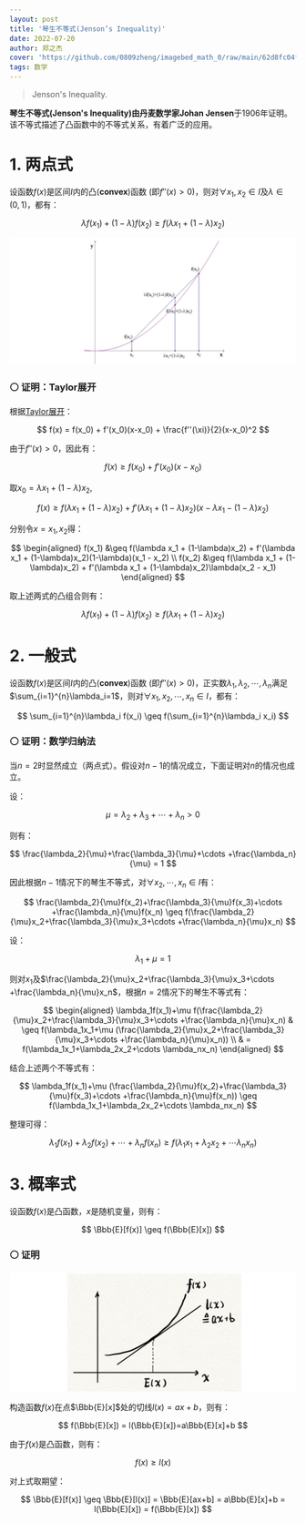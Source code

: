 ```yaml
---
layout: post
title: '琴生不等式(Jenson’s Inequality)'
date: 2022-07-20
author: 郑之杰
cover: 'https://github.com/0809zheng/imagebed_math_0/raw/main/62d8fc04f54cd3f937cae30f.jpg'
tags: 数学
---
```


> Jenson's Inequality.

**琴生不等式(Jenson's Inequality)**由丹麦数学家**Johan Jensen**于$1906$年证明。该不等式描述了凸函数中的不等式关系，有着广泛的应用。

# 1. 两点式

设函数$f(x)$是区间$I$内的凸(**convex**)函数 (即$f''(x)>0$)，则对$\forall x_1,x_2 \in I$及$\lambda \in (0,1)$，都有：

$$ \lambda f(x_1) + (1-\lambda)f(x_2) \geq f(\lambda x_1 + (1-\lambda)x_2) $$

![](https://github.com/0809zheng/imagebed_math_0/raw/main/62d8fc04f54cd3f937cae30f.jpg)

### ⚪ 证明：Taylor展开

根据[Taylor展开](https://0809zheng.github.io/2021/08/20/taylor.html)：

$$ f(x) = f(x_0) + f'(x_0)(x-x_0) + \frac{f''(\xi)}{2}(x-x_0)^2 $$

由于$f''(x)>0$，因此有：

$$ f(x) \geq f(x_0) + f'(x_0)(x-x_0)  $$

取$x_0=\lambda x_1 + (1-\lambda)x_2$,

$$ f(x) \geq f(\lambda x_1 + (1-\lambda)x_2) + f'(\lambda x_1 + (1-\lambda)x_2)(x-\lambda x_1 - (1-\lambda)x_2)  $$

分别令$x=x_1,x_2$得：

$$ \begin{aligned} f(x_1) &\geq f(\lambda x_1 + (1-\lambda)x_2) + f'(\lambda x_1 + (1-\lambda)x_2)(1-\lambda)(x_1 - x_2) \\ f(x_2) &\geq f(\lambda x_1 + (1-\lambda)x_2) + f'(\lambda x_1 + (1-\lambda)x_2)\lambda(x_2 - x_1) \end{aligned} $$

取上述两式的凸组合则有：

$$ \lambda f(x_1) + (1-\lambda)f(x_2) \geq f(\lambda x_1 + (1-\lambda)x_2) $$


# 2. 一般式

设函数$f(x)$是区间$I$内的凸(**convex**)函数 (即$f''(x)>0$)，正实数$\lambda_1,\lambda_2,\cdots,\lambda_n$满足$\sum_{i=1}^{n}\lambda_i=1$，则对$\forall x_1,x_2, \cdots,x_n \in I$，都有：

$$ \sum_{i=1}^{n}\lambda_i f(x_i)  \geq f(\sum_{i=1}^{n}\lambda_i x_i) $$

### ⚪ 证明：数学归纳法

当$n=2$时显然成立（两点式）。假设对$n-1$的情况成立，下面证明对$n$的情况也成立。

设：

$$ \mu = \lambda_2+\lambda_3+\cdots +\lambda_n > 0 $$

则有：

$$ \frac{\lambda_2}{\mu}+\frac{\lambda_3}{\mu}+\cdots +\frac{\lambda_n}{\mu} = 1 $$

因此根据$n-1$情况下的琴生不等式，对$\forall x_2, \cdots,x_n \in I$有：

$$ \frac{\lambda_2}{\mu}f(x_2)+\frac{\lambda_3}{\mu}f(x_3)+\cdots +\frac{\lambda_n}{\mu}f(x_n)  \geq f(\frac{\lambda_2}{\mu}x_2+\frac{\lambda_3}{\mu}x_3+\cdots +\frac{\lambda_n}{\mu}x_n) $$

设：

$$ \lambda_1 + \mu = 1 $$

则对$x_1$及$\frac{\lambda_2}{\mu}x_2+\frac{\lambda_3}{\mu}x_3+\cdots +\frac{\lambda_n}{\mu}x_n$，根据$n=2$情况下的琴生不等式有：

$$ \begin{aligned} \lambda_1f(x_1)+\mu f(\frac{\lambda_2}{\mu}x_2+\frac{\lambda_3}{\mu}x_3+\cdots +\frac{\lambda_n}{\mu}x_n) & \geq f(\lambda_1x_1+\mu (\frac{\lambda_2}{\mu}x_2+\frac{\lambda_3}{\mu}x_3+\cdots +\frac{\lambda_n}{\mu}x_n)) \\ & = f(\lambda_1x_1+\lambda_2x_2+\cdots \lambda_nx_n) \end{aligned} $$

结合上述两个不等式有：

$$ \lambda_1f(x_1)+\mu (\frac{\lambda_2}{\mu}f(x_2)+\frac{\lambda_3}{\mu}f(x_3)+\cdots +\frac{\lambda_n}{\mu}f(x_n))  \geq f(\lambda_1x_1+\lambda_2x_2+\cdots \lambda_nx_n) $$

整理可得：

$$ \lambda_1f(x_1)+\lambda_2f(x_2)+\cdots +\lambda_nf(x_n)  \geq f(\lambda_1x_1+\lambda_2x_2+\cdots \lambda_nx_n) $$

# 3. 概率式

设函数$f(x)$是凸函数，$x$是随机变量，则有：

$$ \Bbb{E}[f(x)] \geq f(\Bbb{E}[x]) $$


### ⚪ 证明

![](https://github.com/0809zheng/imagebed_math_0/raw/main/62d91220f54cd3f9373aa494.jpg)


构造函数$f(x)$在点$\Bbb{E}[x]$处的切线$l(x)=ax+b$，则有：

$$ f(\Bbb{E}[x]) = l(\Bbb{E}[x])=a\Bbb{E}[x]+b $$

由于$f(x)$是凸函数，则有：

$$ f(x) \geq l(x) $$

对上式取期望：

$$ \Bbb{E}[f(x)] \geq \Bbb{E}[l(x)] = \Bbb{E}[ax+b] = a\Bbb{E}[x]+b = l(\Bbb{E}[x]) = f(\Bbb{E}[x]) $$
